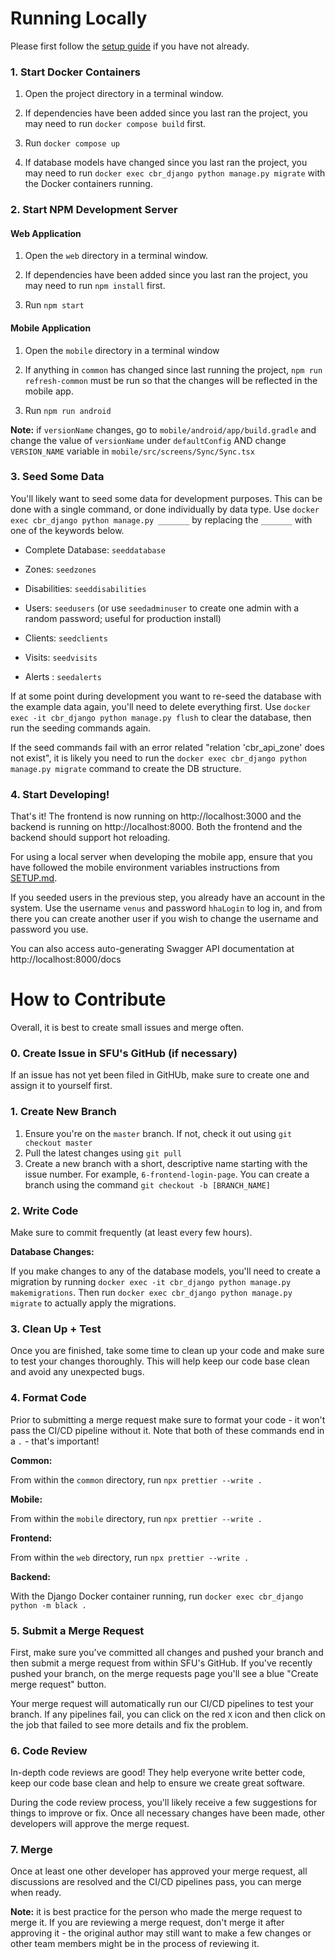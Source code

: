 # Running Locally

Please first follow the [setup guide](SETUP.md) if you have not already.

### 1. Start Docker Containers

1. Open the project directory in a terminal window.

2. If dependencies have been added since you last ran the project, you may need to run `docker compose build` first.

3. Run `docker compose up`

4. If database models have changed since you last ran the project, you may need to run `docker exec cbr_django python manage.py migrate` with the Docker containers running.

### 2. Start NPM Development Server

#### Web Application

1. Open the `web` directory in a terminal window.

2. If dependencies have been added since you last ran the project, you may need to run `npm install` first.

3. Run `npm start`

#### Mobile Application

1. Open the `mobile` directory in a terminal window

2. If anything in `common` has changed since last running the project, `npm run refresh-common` must be run so that the changes will be reflected in the mobile app.

3. Run `npm run android`

**Note:** if `versionName` changes, go to `mobile/android/app/build.gradle` and change the value of `versionName` under `defaultConfig` AND change `VERSION_NAME` variable in `mobile/src/screens/Sync/Sync.tsx`

### 3. Seed Some Data

You'll likely want to seed some data for development purposes. This can be done with a single command, or done individually by data type. Use `docker exec cbr_django python manage.py _______` by replacing the `_______` with one of the keywords below.

- Complete Database: `seeddatabase`

- Zones: `seedzones`
- Disabilities: `seeddisabilities`
- Users: `seedusers` (or use `seedadminuser` to create one admin with a random password; useful for production install)
- Clients: `seedclients`
- Visits: `seedvisits`
- Alerts : `seedalerts`

If at some point during development you want to re-seed the database with the example data again, you'll need to delete everything first. Use `docker exec -it cbr_django python manage.py flush` to clear the database, then run the seeding commands again.

If the seed commands fail with an error related "relation 'cbr_api_zone' does not exist", it is likely you need to run the `docker exec cbr_django python manage.py migrate` command to create the DB structure.

### 4. Start Developing!

That's it! The frontend is now running on http://localhost:3000 and the backend is running on http://localhost:8000. Both the frontend and the backend should support hot reloading.

For using a local server when developing the mobile app, ensure that you have followed the mobile environment variables instructions from [SETUP.md](SETUP.md).

If you seeded users in the previous step, you already have an account in the system. Use the username `venus` and password `hhaLogin` to log in, and from there you can create another user if you wish to change the username and password you use.

You can also access auto-generating Swagger API documentation at http://localhost:8000/docs

# How to Contribute

Overall, it is best to create small issues and merge often.

### 0. Create Issue in SFU's GitHub (if necessary)

If an issue has not yet been filed in GitHUb, make sure to create one and assign it to yourself first.

### 1. Create New Branch

1. Ensure you're on the `master` branch. If not, check it out using `git checkout master`
2. Pull the latest changes using `git pull`
3. Create a new branch with a short, descriptive name starting with the issue number. For example, `6-frontend-login-page`. You can create a branch using the command `git checkout -b [BRANCH_NAME]`

### 2. Write Code

Make sure to commit frequently (at least every few hours).

**Database Changes:**

If you make changes to any of the database models, you'll need to create a migration by running `docker exec -it cbr_django python manage.py makemigrations`. Then run `docker exec cbr_django python manage.py migrate` to actually apply the migrations.

### 3. Clean Up + Test

Once you are finished, take some time to clean up your code and make sure to test your changes thoroughly. This will help keep our code base clean and avoid any unexpected bugs.

### 4. Format Code

Prior to submitting a merge request make sure to format your code - it won't pass the CI/CD pipeline without it. Note that both of these commands end in a `.` - that's important!

**Common:**

From within the `common` directory, run `npx prettier --write .`

**Mobile:**

From within the `mobile` directory, run `npx prettier --write .`

**Frontend:**

From within the `web` directory, run `npx prettier --write .`

**Backend:**

With the Django Docker container running, run `docker exec cbr_django python -m black .`

### 5. Submit a Merge Request

First, make sure you've committed all changes and pushed your branch and then submit a merge request from within SFU's GitHub. If you've recently pushed your branch, on the merge requests page you'll see a blue "Create merge request" button.

Your merge request will automatically run our CI/CD pipelines to test your branch. If any pipelines fail, you can click on the red `X` icon and then click on the job that failed to see more details and fix the problem.

### 6. Code Review

In-depth code reviews are good! They help everyone write better code, keep our code base clean and help to ensure we create great software.

During the code review process, you'll likely receive a few suggestions for things to improve or fix. Once all necessary changes have been made, other developers will approve the merge request.

### 7. Merge

Once at least one other developer has approved your merge request, all discussions are resolved and the CI/CD pipelines pass, you can merge when ready.

**Note:** it is best practice for the person who made the merge request to merge it. If you are reviewing a merge request, don't merge it after approving it - the original author may still want to make a few changes or other team members might be in the process of reviewing it.
